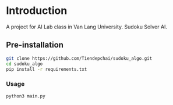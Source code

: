 # Introduction

A project for AI Lab class in Van Lang University. Sudoku Solver AI.


## Pre-installation

```bash
git clone https://github.com/Tiendepchai/sudoku_algo.git
cd sudoku_algo
pip install -r requirements.txt
```

### Usage
```bash
python3 main.py
```
